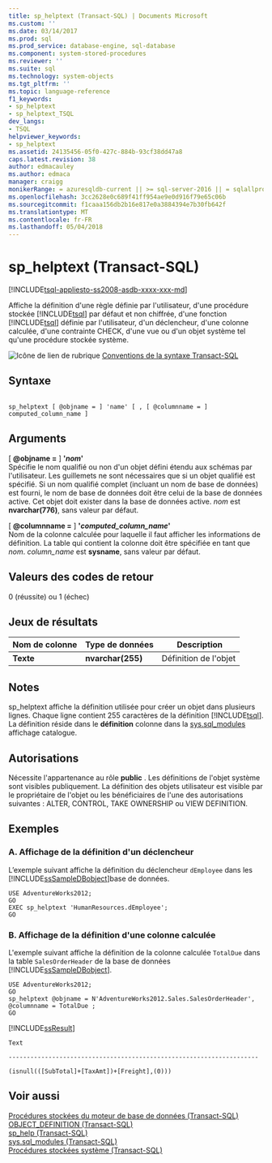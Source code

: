 ```yaml
---
title: sp_helptext (Transact-SQL) | Documents Microsoft
ms.custom: ''
ms.date: 03/14/2017
ms.prod: sql
ms.prod_service: database-engine, sql-database
ms.component: system-stored-procedures
ms.reviewer: ''
ms.suite: sql
ms.technology: system-objects
ms.tgt_pltfrm: ''
ms.topic: language-reference
f1_keywords:
- sp_helptext
- sp_helptext_TSQL
dev_langs:
- TSQL
helpviewer_keywords:
- sp_helptext
ms.assetid: 24135456-05f0-427c-884b-93cf38dd47a8
caps.latest.revision: 38
author: edmacauley
ms.author: edmaca
manager: craigg
monikerRange: = azuresqldb-current || >= sql-server-2016 || = sqlallproducts-allversions
ms.openlocfilehash: 3cc2628e0c689f41ff954ae9e0d916f79e65c06b
ms.sourcegitcommit: f1caaa156db2b16e817e0a3884394e7b30fb642f
ms.translationtype: MT
ms.contentlocale: fr-FR
ms.lasthandoff: 05/04/2018
---
```

# <a name="sphelptext-transact-sql"></a>sp_helptext (Transact-SQL)
[!INCLUDE[tsql-appliesto-ss2008-asdb-xxxx-xxx-md](../../includes/tsql-appliesto-ss2008-asdb-xxxx-xxx-md.md)]

  Affiche la définition d'une règle définie par l'utilisateur, d'une procédure stockée [!INCLUDE[tsql](../../includes/tsql-md.md)] par défaut et non chiffrée, d'une fonction [!INCLUDE[tsql](../../includes/tsql-md.md)] définie par l'utilisateur, d'un déclencheur, d'une colonne calculée, d'une contrainte CHECK, d'une vue ou d'un objet système tel qu'une procédure stockée système.  
  
 ![Icône de lien de rubrique](../../database-engine/configure-windows/media/topic-link.gif "Icône lien de rubrique") [Conventions de la syntaxe Transact-SQL](../../t-sql/language-elements/transact-sql-syntax-conventions-transact-sql.md)  
  
## <a name="syntax"></a>Syntaxe  
  
```  
  
sp_helptext [ @objname = ] 'name' [ , [ @columnname = ] computed_column_name ]  
```  
  
## <a name="arguments"></a>Arguments  
 [  **@objname =** ] **'***nom***'**  
 Spécifie le nom qualifié ou non d'un objet défini étendu aux schémas par l'utilisateur. Les guillemets ne sont nécessaires que si un objet qualifié est spécifié. Si un nom qualifié complet (incluant un nom de base de données) est fourni, le nom de base de données doit être celui de la base de données active. Cet objet doit exister dans la base de données active. *nom* est **nvarchar(776)**, sans valeur par défaut.  
  
 [  **@columnname =** ] **'***computed_column_name***'**  
 Nom de la colonne calculée pour laquelle il faut afficher les informations de définition. La table qui contient la colonne doit être spécifiée en tant que *nom*. *column_name* est **sysname**, sans valeur par défaut.  
  
## <a name="return-code-values"></a>Valeurs des codes de retour  
 0 (réussite) ou 1 (échec)  
  
## <a name="result-sets"></a>Jeux de résultats  
  
|Nom de colonne|Type de données| Description|  
|-----------------|---------------|-----------------|  
|**Texte**|**nvarchar(255)**|Définition de l'objet|  
  
## <a name="remarks"></a>Notes  
 sp_helptext affiche la définition utilisée pour créer un objet dans plusieurs lignes. Chaque ligne contient 255 caractères de la définition [!INCLUDE[tsql](../../includes/tsql-md.md)]. La définition réside dans le **définition** colonne dans la [sys.sql_modules](../../relational-databases/system-catalog-views/sys-sql-modules-transact-sql.md) affichage catalogue.  
  
## <a name="permissions"></a>Autorisations  
 Nécessite l'appartenance au rôle **public** . Les définitions de l'objet système sont visibles publiquement. La définition des objets utilisateur est visible par le propriétaire de l'objet ou les bénéficiaires de l'une des autorisations suivantes : ALTER, CONTROL, TAKE OWNERSHIP ou VIEW DEFINITION.  
  
## <a name="examples"></a>Exemples  
  
### <a name="a-displaying-the-definition-of-a-trigger"></a>A. Affichage de la définition d'un déclencheur  
 L’exemple suivant affiche la définition du déclencheur `dEmployee` dans les [!INCLUDE[ssSampleDBobject](../../includes/sssampledbobject-md.md)]base de données.  
  
```  
USE AdventureWorks2012;  
GO  
EXEC sp_helptext 'HumanResources.dEmployee';  
GO  
```  
  
### <a name="b-displaying-the-definition-of-a-computed-column"></a>B. Affichage de la définition d'une colonne calculée  
 L'exemple suivant affiche la définition de la colonne calculée `TotalDue` dans la table `SalesOrderHeader` de la base de données [!INCLUDE[ssSampleDBobject](../../includes/sssampledbobject-md.md)].  
  
```  
USE AdventureWorks2012;  
GO  
sp_helptext @objname = N'AdventureWorks2012.Sales.SalesOrderHeader', @columnname = TotalDue ;  
GO  
```  
  
 [!INCLUDE[ssResult](../../includes/ssresult-md.md)]  
  
 `Text`  
  
 `---------------------------------------------------------------------`  
  
 `(isnull(([SubTotal]+[TaxAmt])+[Freight],(0)))`  
  
## <a name="see-also"></a>Voir aussi  
 [Procédures stockées du moteur de base de données &#40;Transact-SQL&#41;](../../relational-databases/system-stored-procedures/database-engine-stored-procedures-transact-sql.md)   
 [OBJECT_DEFINITION &#40;Transact-SQL&#41;](../../t-sql/functions/object-definition-transact-sql.md)   
 [sp_help &#40;Transact-SQL&#41;](../../relational-databases/system-stored-procedures/sp-help-transact-sql.md)   
 [sys.sql_modules &#40;Transact-SQL&#41;](../../relational-databases/system-catalog-views/sys-sql-modules-transact-sql.md)   
 [Procédures stockées système &#40;Transact-SQL&#41;](../../relational-databases/system-stored-procedures/system-stored-procedures-transact-sql.md)  
  
  
